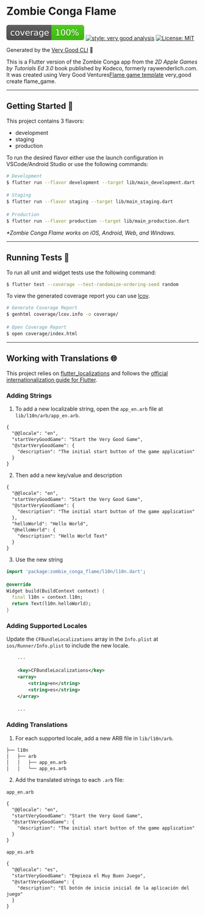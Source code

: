 # Zombie Conga Flame

![coverage][coverage_badge]
[![style: very good analysis][very_good_analysis_badge]][very_good_analysis_link]
[![License: MIT][license_badge]][license_link]

Generated by the [Very Good CLI][very_good_cli_link] 🤖

This is a Flutter version of the Zombie Conga app from the _2D Apple Games by Tutorials Ed 3.0_ book published by Kodeco, formerly raywenderlich.com.  It was created using Very Good Ventures[Flame game template](https://verygood.ventures/dev/tools) very_good create flame_game.

---

## Getting Started 🚀

This project contains 3 flavors:

- development
- staging
- production

To run the desired flavor either use the launch configuration in VSCode/Android Studio or use the following commands:

```sh
# Development
$ flutter run --flavor development --target lib/main_development.dart

# Staging
$ flutter run --flavor staging --target lib/main_staging.dart

# Production
$ flutter run --flavor production --target lib/main_production.dart
```

_\*Zombie Conga Flame works on iOS, Android, Web, and Windows._

---

## Running Tests 🧪

To run all unit and widget tests use the following command:

```sh
$ flutter test --coverage --test-randomize-ordering-seed random
```

To view the generated coverage report you can use [lcov](https://github.com/linux-test-project/lcov).

```sh
# Generate Coverage Report
$ genhtml coverage/lcov.info -o coverage/

# Open Coverage Report
$ open coverage/index.html
```

---

## Working with Translations 🌐

This project relies on [flutter_localizations][flutter_localizations_link] and follows the [official internationalization guide for Flutter][internationalization_link].

### Adding Strings

1. To add a new localizable string, open the `app_en.arb` file at `lib/l10n/arb/app_en.arb`.

```arb
{
  "@@locale": "en",
  "startVeryGoodGame": "Start the Very Good Game",
  "@startVeryGoodGame": {
    "description": "The initial start button of the game application"
  }
}
```

2. Then add a new key/value and description

```arb
{
  "@@locale": "en",
  "startVeryGoodGame": "Start the Very Good Game",
  "@startVeryGoodGame": {
    "description": "The initial start button of the game application"
  },
  "helloWorld": "Hello World",
  "@helloWorld": {
    "description": "Hello World Text"
  }
}
```

3. Use the new string

```dart
import 'package:zombie_conga_flame/l10n/l10n.dart';

@override
Widget build(BuildContext context) {
  final l10n = context.l10n;
  return Text(l10n.helloWorld);
}
```

### Adding Supported Locales

Update the `CFBundleLocalizations` array in the `Info.plist` at `ios/Runner/Info.plist` to include the new locale.

```xml
    ...

    <key>CFBundleLocalizations</key>
	<array>
		<string>en</string>
		<string>es</string>
	</array>

    ...
```

### Adding Translations

1. For each supported locale, add a new ARB file in `lib/l10n/arb`.

```
├── l10n
│   ├── arb
│   │   ├── app_en.arb
│   │   └── app_es.arb
```

2. Add the translated strings to each `.arb` file:

`app_en.arb`

```arb
{
  "@@locale": "en",
  "startVeryGoodGame": "Start the Very Good Game",
  "@startVeryGoodGame": {
    "description": "The initial start button of the game application"
  }
}
```

`app_es.arb`

```arb
{
  "@@locale": "es",
  "startVeryGoodGame": "Empieza el Muy Buen Juego",
  "@startVeryGoodGame": {
    "description": "El botón de inicio inicial de la aplicación del juego"
  }
}
```

[coverage_badge]: coverage_badge.svg
[flutter_localizations_link]: https://api.flutter.dev/flutter/flutter_localizations/flutter_localizations-library.html
[internationalization_link]: https://flutter.dev/docs/development/accessibility-and-localization/internationalization
[license_badge]: https://img.shields.io/badge/license-MIT-blue.svg
[license_link]: https://opensource.org/licenses/MIT
[very_good_analysis_badge]: https://img.shields.io/badge/style-very_good_analysis-B22C89.svg
[very_good_analysis_link]: https://pub.dev/packages/very_good_analysis
[very_good_cli_link]: https://github.com/VeryGoodOpenSource/very_good_cli
